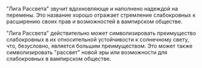 "Лига Рассвета" звучит вдохновляюще и наполнено надеждой на перемены. Это название хорошо отражает стремление слабокровных к расширению своих прав и возможностей в вампирском обществе.

"Лига Рассвета" действительно может символизировать преимущество слабокровных в их относительной устойчивости к солнечному свету, что, безусловно, является большим преимуществом. Это может также символизировать "рассвет" новой эры или возможности для слабокровных в вампирском обществе.